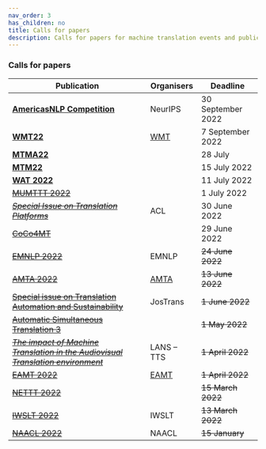```yaml
---
nav_order: 3
has_children: no
title: Calls for papers
description: Calls for papers for machine translation events and publications
---
```


### Calls for papers

| Publication | Organisers | Deadline |
| --- | --- | --- |
| [**AmericasNLP Competition**](http://turing.iimas.unam.mx/americasnlp/st.html) | NeurIPS | 30 September 2022 |
| [**WMT22**](/events/wmt22.md) | [WMT](/../events/wmt.md) | 7 September 2022 |
| [**MTMA22**](/events/mtma2022.md) | | 28 July |
| [**MTM22**](/events/mtm2022.md) | | 15 July 2022 |
| [**WAT 2022**](wat2022.md) | | 11 July 2022 |
| [~~MUMTTT 2022~~](/events/mumttt2022.md) | | 1 July 2022 |
| [~~*Special Issue on Translation Platforms*~~](https://www.aclweb.org/portal/content/special-issue-translation-platforms) | ACL | 30 June 2022 |
| [~~CoCo4MT~~](https://sites.google.com/view/coco4mt) | | 29 June 2022 |
| [~~EMNLP 2022~~](https://2022.emnlp.org/calls/papers/Overview) | EMNLP | ~~24 June 2022~~ |
| [~~AMTA 2022~~](/events/amta2022.md) | [AMTA](../associations/amta.md) | ~~13 June 2022~~ |
| [~~Special issue on Translation Automation and Sustainability~~](https://jostrans.org/2b.3%20Jostrans%20SI%2041.pdf) | JosTrans | ~~1 June 2022~~ |
| [~~Automatic Simultaneous Translation 3~~](https://autosimtrans.github.io/cfp) | | ~~1 May 2022~~ |
| [~~*The impact of Machine Translation in the Audiovisual Translation environment*~~](https://lans-tts.uantwerpen.be/index.php/LANS-TTS/announcement/view/21) | LANS – TTS | ~~1 April 2022~~ |
| [~~EAMT 2022~~](/events/eamt2022.md) | [EAMT](../associations/eamt.md) | ~~1 April 2022~~ |
| [~~NETTT 2022~~](/events/nettt2022.md) | | ~~15 March 2022~~ |
| [~~IWSLT 2022~~](/events/iwslt2022.md) | IWSLT | ~~13 March 2022~~ |
| [~~NAACL 2022~~](https://2022.naacl.org/calls/papers/#paper-submission-details) | NAACL | ~~15 January~~ |
